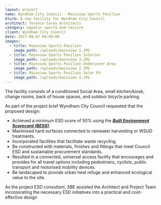 ```yaml
---
layout: project
name: Wyndham City Council - Mainview Sports Pavilion
blurb: A new facility for Wyndham City Council
architect: Terence Carey Architects
category: aquatic-sports-and-leisure
client: Wyndham City Council
date: 2017-08-07 00:00:00
images:
  - title: Mainview Sports Pavilion
    image_path: /uploads/mainview 1.JPG
  - title: Mainview Sports Pavilion Interior
    image_path: /uploads/mainview 3.JPG
  - title: Mainview Sports Pavilion Undercover Area
    image_path: /uploads/mainview 2.JPG
  - title: Mainview Sports Pavilion Solar PV
    image_path: /uploads/mainview 4.JPG
---
```



The facility consists of a conditioned Social Area, small kitchen/kiosk, change rooms, back of house spaces, and outdoor bicycle parking.

As part of the project brief Wyndham City Council requested that the proposed design:

* Achieved a minimum ESD score of 50% using the ***[Built Environment Scorecard (BESS)](http://www.bess.net.au/)***.
* Maximised hard surfaces connected to rainwater harvesting or WSUD treatments.
* Incorporated facilities that facilitate waste recycling.
* Be constructed with materials, finishes and fittings that meet Council ESD and sustainable procurement standards.
* Resulted in a connected, universal access facility that encourages and provides for all travel options including pedestrians, cyclists, public transport and motorised mobility devices.
* Be landscaped to provide urban heat refuge and enhanced ecological value to the site.

As the project ESD consultant, SBE assisted the Architect and Project Team incorporating the necessary ESD initiatives into a practical and cost-effective design

<div><div id="ftn1">&nbsp;</div></div>

<div id="ftn1">&nbsp;</div>